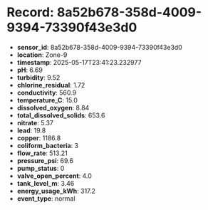 # Record: 8a52b678-358d-4009-9394-73390f43e3d0

- **sensor_id**: 8a52b678-358d-4009-9394-73390f43e3d0
- **location**: Zone-9
- **timestamp**: 2025-05-17T23:41:23.232977
- **pH**: 6.69
- **turbidity**: 9.52
- **chlorine_residual**: 1.72
- **conductivity**: 560.9
- **temperature_C**: 15.0
- **dissolved_oxygen**: 8.84
- **total_dissolved_solids**: 653.6
- **nitrate**: 5.37
- **lead**: 19.8
- **copper**: 1186.8
- **coliform_bacteria**: 3
- **flow_rate**: 513.21
- **pressure_psi**: 69.6
- **pump_status**: 0
- **valve_open_percent**: 4.0
- **tank_level_m**: 3.46
- **energy_usage_kWh**: 317.2
- **event_type**: normal